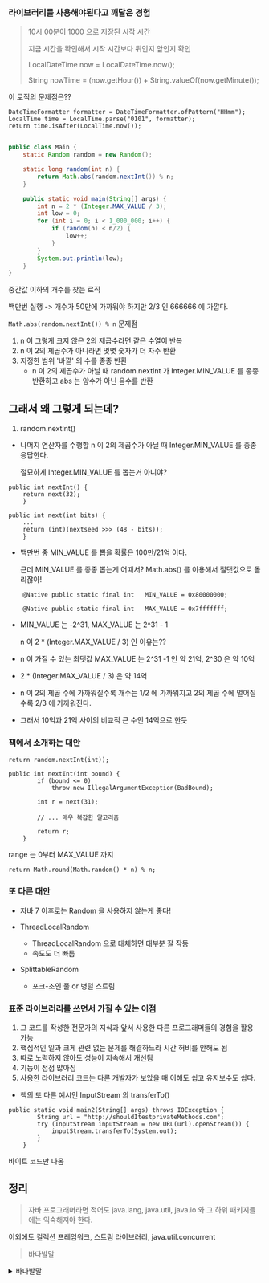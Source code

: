 ### 라이브러리를 사용해야된다고 깨달은 경험

> 10시 00분이 1000 으로 저장된 시작 시간
>
> 지금 시간을 확인해서 시작 시간보다 뒤인지 앞인지 확인
>
> LocalDateTime now = LocalDateTime.now();
>
> String nowTime = (now.getHour()) + String.valueOf(now.getMinute());

이 로직의 문제점은??

```
DateTimeFormatter formatter = DateTimeFormatter.ofPattern("HHmm");
LocalTime time = LocalTime.parse("0101", formatter);
return time.isAfter(LocalTime.now());
```

```java

public class Main {
    static Random random = new Random();

    static long random(int n) {
        return Math.abs(random.nextInt()) % n;
    }

    public static void main(String[] args) {
        int n = 2 * (Integer.MAX_VALUE / 3);
        int low = 0;
        for (int i = 0; i < 1_000_000; i++) {
            if (random(n) < n/2) {
                low++;
            }
        }
        System.out.println(low);
    }
}

```

중간값 이하의 개수를 찾는 로직

백만번 실행 -> 개수가 50만에 가까워야 하지만 2/3 인 666666 에 가깝다.

`Math.abs(random.nextInt()) % n` 문제점

1. n 이 그렇게 크지 않은 2의 제곱수라면 같은 수열이 반복
2. n 이 2의 제곱수가 아니라면 몇몇 숫자가 더 자주 반환
3. 지정한 범위 '바깥' 의 수를 종종 반환
    - n 이 2의 제곱수가 아닐 때 random.nextInt 가 Integer.MIN_VALUE 를 종종 반환하고 abs 는 양수가 아닌 음수를 반환


## 그래서 왜 그렇게 되는데?

1. random.nextInt()
- 나머지 연산자를 수행할 n 이 2의 제곱수가 아닐 때 Integer.MIN_VALUE 를 종종 응답한다.


    절묘하게 Integer.MIN_VALUE 를 뽑는거 아니야?


```
public int nextInt() {
    return next(32);
    }

public int next(int bits) {
    ...
    return (int)(nextseed >>> (48 - bits));
    }

```

- 백만번 중 MIN_VALUE 를 뽑을 확률은 100만/21억 이다.


    근데 MIN_VALUE 를 종종 뽑는게 어때서? Math.abs() 를 이용해서 절댓값으로 돌리잖아!


```
    @Native public static final int   MIN_VALUE = 0x80000000;

    @Native public static final int   MAX_VALUE = 0x7fffffff;
```

- MIN_VALUE 는 -2^31, MAX_VALUE 는 2^31 - 1


    n 이 2 * (Integer.MAX_VALUE / 3) 인 이유는??

- n 이 가질 수 있는 최댓값 MAX_VALUE 는 2^31 -1 인 약 21억, 2^30 은 약 10억


- 2 * (Integer.MAX_VALUE / 3) 은 약 14억


- n 이 2의 제곱 수에 가까워질수록 개수는 1/2 에 가까워지고 2의 제곱 수에 멀어질수록 2/3 에 가까워진다.


- 그래서 10억과 21억 사이의 비교적 큰 수인 14억으로 한듯

### 책에서 소개하는 대안
```
return random.nextInt(int));
```


```
public int nextInt(int bound) {
        if (bound <= 0)
            throw new IllegalArgumentException(BadBound);

        int r = next(31);

        // ... 매우 복잡한 알고리즘
             
        return r;
    }
```

range 는 0부터 MAX_VALUE 까지


```
return Math.round(Math.random() * n) % n;
```

### 또 다른 대안

- 자바 7 이후로는 Random 을 사용하지 않는게 좋다!


- ThreadLocalRandom 
  - ThreadLocalRandom 으로 대체하면 대부분 잘 작동
  - 속도도 더 빠름

- SplittableRandom
  - 포크-조인 풀 or 병렬 스트림

### 표준 라이브러리를 쓰면서 가질 수 있는 이점

1. 그 코드를 작성한 전문가의 지식과 앞서 사용한 다른 프로그래머들의 경험을 활용 가능
2. 핵심적인 일과 크게 관련 없는 문제를 해결하느라 시간 허비를 안해도 됨
3. 따로 노력하지 않아도 성능이 지속해서 개선됨
4. 기능이 점점 많아짐
5. 사용한 라이브러리 코드는 다른 개발자가 보았을 때 이해도 쉽고 유지보수도 쉽다.


- 책의 또 다른 예시인 InputStream 의 transferTo()

```
public static void main2(String[] args) throws IOException {
        String url = "http://shouldItestprivateMethods.com";
        try (InputStream inputStream = new URL(url).openStream()) {
            inputStream.transferTo(System.out);
        }
    }
```

바이트 코드만 나옴

## 정리

> 자바 프로그래머라면 적어도 java.lang, java.util, java.io 와 그 하위 패키지들에는 익숙해져야 한다.

이외에도 컬렉션 프레임워크, 스트림 라이브러리, java.util.concurrent

> 바다발말
>

<details>
<summary>바다발말</summary>
<div markdwon="1">
바퀴를 다시 발명하지 말자!


이미 로직이 구현되어 있을 가능성이 매우 농후하다.


개발자라면 구글로 찾아봅시다.
</div>
</details>
